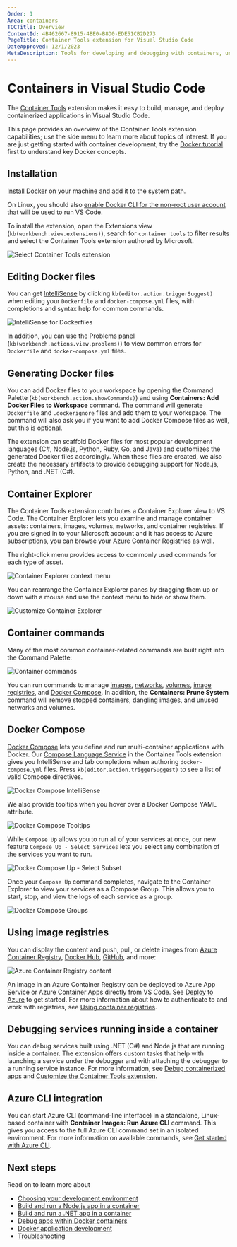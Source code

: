 ```yaml
---
Order: 1
Area: containers
TOCTitle: Overview
ContentId: 4B462667-8915-4BE0-B8D0-EDE51CB2D273
PageTitle: Container Tools extension for Visual Studio Code
DateApproved: 12/1/2023
MetaDescription: Tools for developing and debugging with containers, using Visual Studio Code.
---
```

# Containers in Visual Studio Code

The [Container Tools](https://marketplace.visualstudio.com/items?itemName=ms-azuretools.vscode-containers) extension makes it easy to build, manage, and deploy containerized applications in Visual Studio Code.

This page provides an overview of the Container Tools extension capabilities; use the side menu to learn more about topics of interest. If you are just getting started with container development, try the [Docker tutorial](https://learn.microsoft.com/visualstudio/docker/tutorials/docker-tutorial) first to understand key Docker concepts.

## Installation

[Install Docker](https://docs.docker.com/install/) on your machine and add it to the system path.

On Linux, you should also [enable Docker CLI for the non-root user account](https://docs.docker.com/install/linux/linux-postinstall/#manage-docker-as-a-non-root-user) that will be used to run VS Code.

To install the extension, open the Extensions view (`kb(workbench.view.extensions)`), search for `container tools` to filter results and select the Container Tools extension authored by Microsoft.

![Select Container Tools extension](images/overview/installation-extension-search.png) <!-- TODO: image needs updating -->

## Editing Docker files

You can get [IntelliSense](/docs/editing/intellisense.md) by clicking `kb(editor.action.triggerSuggest)` when editing your `Dockerfile` and `docker-compose.yml` files, with completions and syntax help for common commands.

![IntelliSense for Dockerfiles](images/overview/dockerfile-intellisense.png)

In addition, you can use the Problems panel (`kb(workbench.actions.view.problems)`) to view common errors for `Dockerfile` and `docker-compose.yml` files.

## Generating Docker files

You can add Docker files to your workspace by opening the Command Palette (`kb(workbench.action.showCommands)`) and using **Containers: Add Docker Files to Workspace** command. The command will generate `Dockerfile` and `.dockerignore` files and add them to your workspace. The command will also ask you if you want to add Docker Compose files as well, but this is optional.

The extension can scaffold Docker files for most popular development languages (C#, Node.js, Python, Ruby, Go, and Java) and customizes the generated Docker files accordingly. When these files are created, we also create the necessary artifacts to provide debugging support for Node.js, Python, and .NET (C#).

## Container Explorer

The Container Tools extension contributes a Container Explorer view to VS Code. The Container Explorer lets you examine and manage container assets: containers, images, volumes, networks, and container registries. If you are signed in to your Microsoft account and it has access to Azure subscriptions, you can browse your Azure Container Registries as well.

The right-click menu provides access to commonly used commands for each type of asset.

![Container Explorer context menu](images/overview/docker-view-context-menu.gif)

You can rearrange the Container Explorer panes by dragging them up or down with a mouse and use the context menu to hide or show them.

![Customize Container Explorer](images/overview/docker-view-rearrange.gif)

## Container commands

Many of the most common container-related commands are built right into the Command Palette:

![Container commands](images/overview/command-palette.png)

You can run commands to manage [images](https://docs.docker.com/engine/reference/commandline/image/), [networks](https://docs.docker.com/engine/reference/commandline/network/), [volumes](https://docs.docker.com/engine/reference/commandline/volume/), [image registries](https://docs.docker.com/engine/reference/commandline/push/), and [Docker Compose](https://docs.docker.com/compose/reference/overview/). In addition, the **Containers: Prune System** command will remove stopped containers, dangling images, and unused networks and volumes.

## Docker Compose

[Docker Compose](https://docs.docker.com/compose/) lets you define and run multi-container applications with Docker. Our [Compose Language Service](https://github.com/microsoft/compose-language-service) in the Container Tools extension gives you IntelliSense and tab completions when authoring `docker-compose.yml` files. Press `kb(editor.action.triggerSuggest)` to see a list of valid Compose directives.

 ![Docker Compose IntelliSense](images/overview/tab-completions.gif)

We also provide tooltips when you hover over a Docker Compose YAML attribute.

 ![Docker Compose Tooltips](images/overview/hover-support.png)

While `Compose Up` allows you to run all of your services at once, our new feature `Compose Up - Select Services` lets you select any combination of the services you want to run.

  ![Docker Compose Up - Select Subset](images/overview/select-subset.gif)

Once your `Compose Up` command completes, navigate to the Container Explorer to view your services as a Compose Group. This allows you to start, stop, and view the logs of each service as a group.

![Docker Compose Groups](images/overview/compose-group.png)

## Using image registries

You can display the content and push, pull, or delete images from [Azure Container Registry](https://learn.microsoft.com/azure/container-registry), [Docker Hub](https://hub.docker.com/), [GitHub](https://github.com/), and more:

![Azure Container Registry content](images/overview/container-registry.png)

An image in an Azure Container Registry can be deployed to Azure App Service or Azure Container Apps directly from VS Code. See [Deploy to Azure](/docs/containers/app-service.md) to get started. For more information about how to authenticate to and work with registries, see [Using container registries](/docs/containers/quickstart-container-registries.md).

## Debugging services running inside a container

You can debug services built using .NET (C#) and Node.js that are running inside a container. The extension offers custom tasks that help with launching a service under the debugger and with attaching the debugger to a running service instance. For more information, see [Debug containerized apps](/docs/containers/debug-common.md) and [Customize the Container Tools extension](/docs/containers/reference.md).

## Azure CLI integration

You can start Azure CLI (command-line interface) in a standalone, Linux-based container with **Container Images: Run Azure CLI** command. This gives you access to the full Azure CLI command set in an isolated environment. For more information on available commands, see [Get started with Azure CLI](https://learn.microsoft.com/cli/azure/get-started-with-azure-cli).

## Next steps

Read on to learn more about

- [Choosing your development environment](/docs/containers/choosing-dev-environment.md)
- [Build and run a Node.js app in a container](/docs/containers/quickstart-node.md)
- [Build and run a .NET app in a container](/docs/containers/quickstart-aspnet-core.md)
- [Debug apps within Docker containers](/docs/containers/debug-common.md)
- [Docker application development](https://docs.docker.com/develop)
- [Troubleshooting](/docs/containers/troubleshooting.md)

